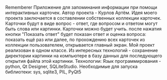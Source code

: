 Rememberer
 Приложение для запоминания информации при помощи интерактивных карточек.
Автор проекта - Курлов Артём.
Идея моего проекта заключается в составлении собственных коллекции карточек. Карточки будут в виде вопрос - ответ, где вопросом и ответом могут быть слова или картинки. Карточки можно будет учить. после нажатия кнопки "Показать ответ" будет показан ответ и оценка вопроса: показать ещё раз или далее, по прохождению всех карточек из коллекции пользователем, открывается главный экран.
Мой проект реализован в одном классе. Из интересных технологий - сохранение директории картинки на компьютере в базу данных для последующего открытия файла этой картинки.
Технологии: Язык программирования - python, Qt Designer, SQLiteStudio.
Необходимые для запуска библиотеки: sys, sqlite3, PIL, PyQt5
